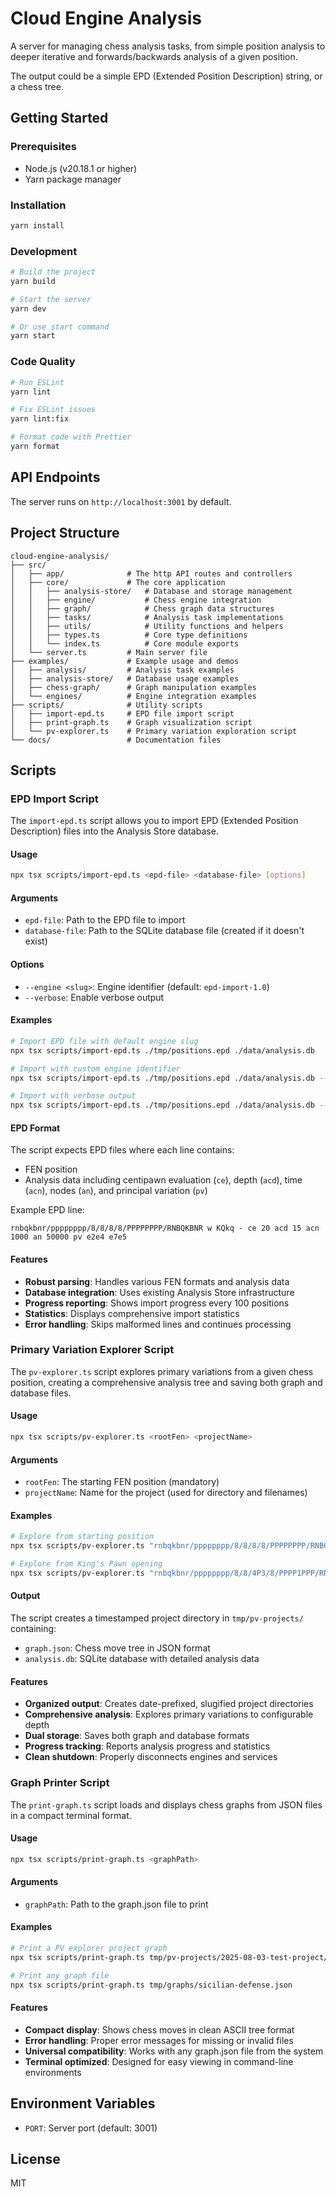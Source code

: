 # Cloud Engine Analysis

A server for managing chess analysis tasks, from simple position analysis to
deeper iterative and forwards/backwards analysis of a given position.

The output could be a simple EPD (Extended Position Description) string,
or a chess tree.

## Getting Started

### Prerequisites

- Node.js (v20.18.1 or higher)
- Yarn package manager

### Installation

```bash
yarn install
```

### Development

```bash
# Build the project
yarn build

# Start the server
yarn dev

# Or use start command
yarn start
```

### Code Quality

```bash
# Run ESLint
yarn lint

# Fix ESLint issues
yarn lint:fix

# Format code with Prettier
yarn format
```

## API Endpoints

The server runs on `http://localhost:3001` by default.

## Project Structure

```
cloud-engine-analysis/
├── src/
│   ├── app/              # The http API routes and controllers
│   ├── core/             # The core application
│   │   ├── analysis-store/   # Database and storage management
│   │   ├── engine/           # Chess engine integration
│   │   ├── graph/            # Chess graph data structures
│   │   ├── tasks/            # Analysis task implementations
│   │   ├── utils/            # Utility functions and helpers
│   │   ├── types.ts          # Core type definitions
│   │   └── index.ts          # Core module exports
│   └── server.ts         # Main server file
├── examples/             # Example usage and demos
│   ├── analysis/         # Analysis task examples
│   ├── analysis-store/   # Database usage examples
│   ├── chess-graph/      # Graph manipulation examples
│   └── engines/          # Engine integration examples
├── scripts/              # Utility scripts
│   ├── import-epd.ts     # EPD file import script
│   ├── print-graph.ts    # Graph visualization script
│   └── pv-explorer.ts    # Primary variation exploration script
└── docs/                 # Documentation files
```

## Scripts

### EPD Import Script

The `import-epd.ts` script allows you to import EPD (Extended Position Description) files into the Analysis Store database.

#### Usage

```bash
npx tsx scripts/import-epd.ts <epd-file> <database-file> [options]
```

#### Arguments

- `epd-file`: Path to the EPD file to import
- `database-file`: Path to the SQLite database file (created if it doesn't exist)

#### Options

- `--engine <slug>`: Engine identifier (default: `epd-import-1.0`)
- `--verbose`: Enable verbose output

#### Examples

```bash
# Import EPD file with default engine slug
npx tsx scripts/import-epd.ts ./tmp/positions.epd ./data/analysis.db

# Import with custom engine identifier
npx tsx scripts/import-epd.ts ./tmp/positions.epd ./data/analysis.db --engine stockfish-17.0

# Import with verbose output
npx tsx scripts/import-epd.ts ./tmp/positions.epd ./data/analysis.db --engine stockfish-17.0 --verbose
```

#### EPD Format

The script expects EPD files where each line contains:
- FEN position
- Analysis data including centipawn evaluation (`ce`), depth (`acd`), time (`acn`), nodes (`an`), and principal variation (`pv`)

Example EPD line:
```
rnbqkbnr/pppppppp/8/8/8/8/PPPPPPPP/RNBQKBNR w KQkq - ce 20 acd 15 acn 1000 an 50000 pv e2e4 e7e5
```

#### Features

- **Robust parsing**: Handles various FEN formats and analysis data
- **Database integration**: Uses existing Analysis Store infrastructure
- **Progress reporting**: Shows import progress every 100 positions
- **Statistics**: Displays comprehensive import statistics
- **Error handling**: Skips malformed lines and continues processing

### Primary Variation Explorer Script

The `pv-explorer.ts` script explores primary variations from a given chess position, creating a comprehensive analysis tree and saving both graph and database files.

#### Usage

```bash
npx tsx scripts/pv-explorer.ts <rootFen> <projectName>
```

#### Arguments

- `rootFen`: The starting FEN position (mandatory)
- `projectName`: Name for the project (used for directory and filenames)

#### Examples

```bash
# Explore from starting position
npx tsx scripts/pv-explorer.ts "rnbqkbnr/pppppppp/8/8/8/8/PPPPPPPP/RNBQKBNR w KQkq - 0 1" "starting-position"

# Explore from King's Pawn opening
npx tsx scripts/pv-explorer.ts "rnbqkbnr/pppppppp/8/8/4P3/8/PPPP1PPP/RNBQKBNR b KQkq e3 0 1" "Kings Pawn Opening"
```

#### Output

The script creates a timestamped project directory in `tmp/pv-projects/` containing:
- `graph.json`: Chess move tree in JSON format
- `analysis.db`: SQLite database with detailed analysis data

#### Features

- **Organized output**: Creates date-prefixed, slugified project directories
- **Comprehensive analysis**: Explores primary variations to configurable depth
- **Dual storage**: Saves both graph and database formats
- **Progress tracking**: Reports analysis progress and statistics
- **Clean shutdown**: Properly disconnects engines and services

### Graph Printer Script

The `print-graph.ts` script loads and displays chess graphs from JSON files in a compact terminal format.

#### Usage

```bash
npx tsx scripts/print-graph.ts <graphPath>
```

#### Arguments

- `graphPath`: Path to the graph.json file to print

#### Examples

```bash
# Print a PV explorer project graph
npx tsx scripts/print-graph.ts tmp/pv-projects/2025-08-03-test-project/graph.json

# Print any graph file
npx tsx scripts/print-graph.ts tmp/graphs/sicilian-defense.json
```

#### Features

- **Compact display**: Shows chess moves in clean ASCII tree format
- **Error handling**: Proper error messages for missing or invalid files
- **Universal compatibility**: Works with any graph.json file from the system
- **Terminal optimized**: Designed for easy viewing in command-line environments

## Environment Variables

- `PORT`: Server port (default: 3001)

## License

MIT